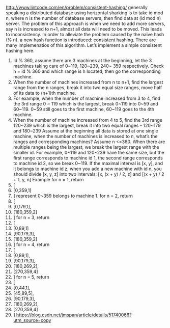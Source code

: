 http://www.lintcode.com/en/problem/consistent-hashing/
generally speaking a distributed database using horizontal sharking is to take id mod n, where n is the number of database servers, then find data at (id mod n) server. The problem of this approach is when we need to add more servers, say n is increased to n+1, almost all data will need to be moved. This leads to inconsistency. In order to alleviate the problem caused by the naïve hash (% n), a new hash function is introduced: consistent hashing. There are many implemenatios of this algorithm. Let’s implement a simple consistent hashing here. 
1.  Id % 360, assume there are 3 machines at the beginning, let the 3 machines taking care of 0~119, 120~239, 240~ 359 respectively. Check h = id % 360 and which range is h located, then go the corresponding machine.  
2.  When the number of machines increased from n to n+1, find the largest range from the n ranges, break it into two equal size ranges, move half of its data to (n+1)th machine. 
3.  For example, when the number of machine increased from 3 to 4, find the 3rd range 0 ~ 119 which is the largest, break 0~119 into 0~59 and 60~119.  0~59 still goes to the first machine, 60~119 goes to the 4th machine.
4.  When the number of machine increased from 4 to 5, find the 3rd range 120~239 which is the largest, break it into two equal ranges – 120~179 and 180~239
Assume at the beginning all data is stored at one single machine, when the number of machines is increased to n,  what’s the ranges and corresponding machines? 
Assume n <=360. When there are multiple ranges being the largest, we break the largest range with the smaller id.  For example, 0~119 and 120~239 have the same size, but the first range corresponds to machine id 1, the second range corresponds to machine id 2, so we break 0~119. 
If the maximal interval is [x, y], and it belongs to machine id z, when you add a new machine with id n, you should divide [x, y, z] into two intervals:
[x, (x + y) / 2, z] and [(x + y) / 2 + 1, y, n]
Example 
for n = 1, return
1.  [
2.    [0,359,1]
3.  ]
represent 0~359 belongs to machine 1.
for n = 2, return
1.  [
2.    [0,179,1],
3.    [180,359,2]
4.  ]
for n = 3, return
1.  [
2.    [0,89,1]
3.    [90,179,3],
4.    [180,359,2]
5.  ]
for n = 4, return
1.  [
2.    [0,89,1],
3.    [90,179,3],
4.    [180,269,2],
5.    [270,359,4]
6.  ]
for n = 5, return
1.  [
2.    [0,44,1],
3.    [45,89,5],
4.    [90,179,3],
5.    [180,269,2],
6.    [270,359,4]
7.  ]
https://blog.csdn.net/jmspan/article/details/51740066?utm_source=copy

